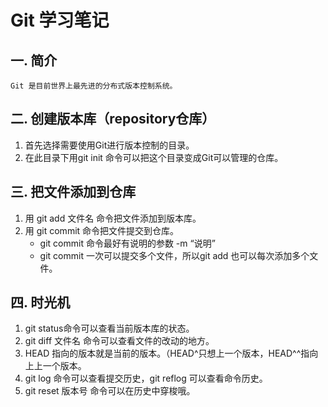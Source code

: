 # Git 学习笔记

## 一. 简介
    Git 是目前世界上最先进的分布式版本控制系统。

## 二. 创建版本库（repository仓库）
1. 首先选择需要使用Git进行版本控制的目录。
2. 在此目录下用git init 命令可以把这个目录变成Git可以管理的仓库。

## 三. 把文件添加到仓库
1. 用 git add 文件名 命令把文件添加到版本库。
2. 用 git commit 命令把文件提交到仓库。
    * git commit 命令最好有说明的参数 -m “说明”
    * git commit 一次可以提交多个文件，所以git add 也可以每次添加多个文件。

## 四. 时光机
1. git status命令可以查看当前版本库的状态。
2. git diff 文件名 命令可以查看文件的改动的地方。
3. HEAD 指向的版本就是当前的版本。（HEAD^只想上一个版本，HEAD^^指向上上一个版本。
4. git log 命令可以查看提交历史，git reflog 可以查看命令历史。
5. git reset 版本号 命令可以在历史中穿梭哦。

    
